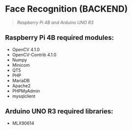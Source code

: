 # **Face Recognition (BACKEND)**
> *Raspberry Pi 4B and Arduino UNO R3*

## Raspberry Pi 4B required modules:
- OpenCV 4.1.0
- OpenCV-Contrib 4.1.0
- Numpy
- Minicom
- QT5
- PHP
- MariaDB
- Apache2
- PHPMyAdmin
- mysqlclient

## Arduino UNO R3 required libraries:
- MLX90614
